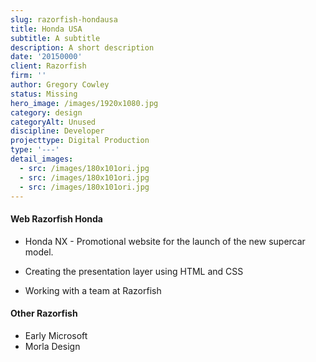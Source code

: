```yaml
---
slug: razorfish-hondausa
title: Honda USA
subtitle: A subtitle
description: A short description
date: '20150000'
client: Razorfish
firm: ''
author: Gregory Cowley
status: Missing
hero_image: /images/1920x1080.jpg
category: design
categoryAlt: Unused
discipline: Developer
projecttype: Digital Production
type: '---'
detail_images:
  - src: /images/180x101ori.jpg
  - src: /images/180x101ori.jpg
  - src: /images/180x101ori.jpg
---
```




#### Web Razorfish Honda
* Honda NX - Promotional website for the launch of the new supercar model.

* Creating the presentation layer using HTML and CSS

* Working with a team at Razorfish
#### Other Razorfish

- Early Microsoft
- Morla Design
